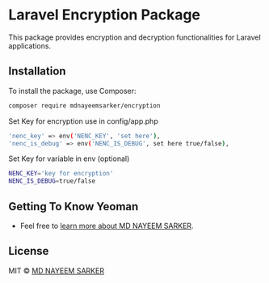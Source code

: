 # Laravel Encryption Package

This package provides encryption and decryption functionalities for Laravel applications.

## Installation

To install the package, use Composer:

```bash
composer require mdnayeemsarker/encryption
```

Set Key for encryption use in config/app.php

```bash
'nenc_key' => env('NENC_KEY', 'set here'),
'nenc_is_debug' => env('NENC_IS_DEBUG', set here true/false),
```

Set Key for variable in env (optional)

```bash
NENC_KEY='key for encryption'
NENC_IS_DEBUG=true/false
```


## Getting To Know Yeoman

* Feel free to [learn more about MD NAYEEM SARKER](https://github.com/mdnayeemsarker).


## License

MIT © [MD NAYEEM SARKER](https://github.com/mdnayeemsarker)